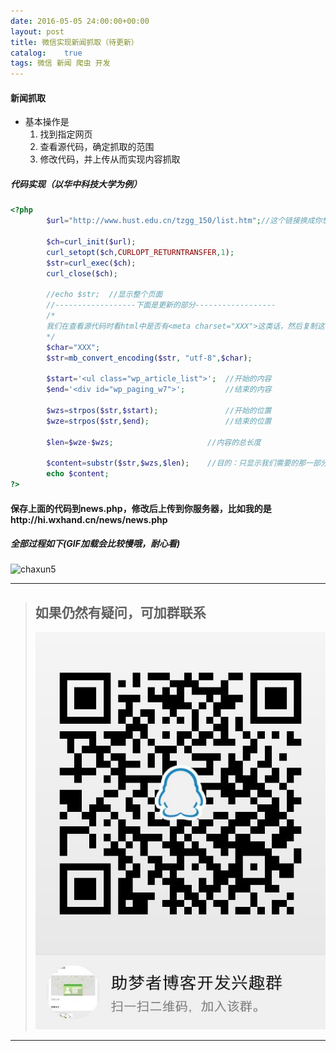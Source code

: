 ```yaml
---
date: 2016-05-05 24:00:00+00:00
layout: post
title: 微信实现新闻抓取（待更新）
catalog:    true
tags: 微信 新闻 爬虫 开发
---
```


#### 新闻抓取

* 基本操作是
  1. 找到指定网页
  2. 查看源代码，确定抓取的范围
  3. 修改代码，并上传从而实现内容抓取

##### 代码实现（以华中科技大学为例）

```php
<?php
		$url="http://www.hust.edu.cn/tzgg_150/list.htm";//这个链接换成你想抓取新闻的链接
		
		$ch=curl_init($url);
		curl_setopt($ch,CURLOPT_RETURNTRANSFER,1);
		$str=curl_exec($ch);
		curl_close($ch);
		
		//echo $str;  //显示整个页面
		//------------------下面是更新的部分------------------
        /*
        我们在查看源代码时看html中是否有<meta charset="XXX">这类话，然后复制这个XXX
        */
        $char="XXX";
		$str=mb_convert_encoding($str, "utf-8",$char);
        
		$start='<ul class="wp_article_list">';  //开始的内容
		$end='<div id="wp_paging_w7">';  		//结束的内容
		
		$wzs=strpos($str,$start);				//开始的位置
		$wze=strpos($str,$end);					//结束的位置
		
		$len=$wze-$wzs;						//内容的总长度
		
		$content=substr($str,$wzs,$len);  	//目的：只显示我们需要的那一部分
		echo $content;
?>
```
#### 保存上面的代码到news.php，修改后上传到你服务器，比如我的是http://hi.wxhand.cn/news/news.php

##### 全部过程如下(GIF加载会比较慢哦，耐心看)
![chaxun5](/img/blog/jc4-news-hzkd.gif)

___
>## 如果仍然有疑问，可加群联系
>![qqgroup](/img/blog/qqgroup.jpg)
___
